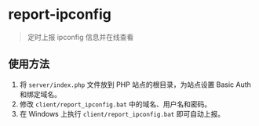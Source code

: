 # report-ipconfig

> 定时上报 ipconfig 信息并在线查看

## 使用方法

1. 将 `server/index.php` 文件放到 PHP 站点的根目录，为站点设置 Basic Auth 和绑定域名。
2. 修改 `client/report_ipconfig.bat` 中的域名、用户名和密码。
3. 在 Windows 上执行 `client/report_ipconfig.bat` 即可自动上报。